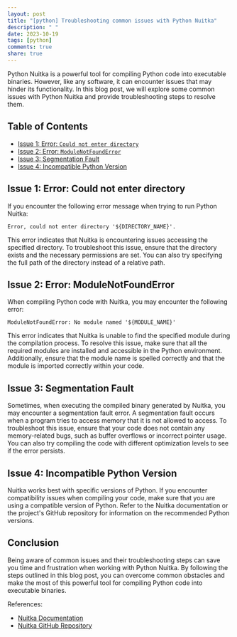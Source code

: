 ```yaml
---
layout: post
title: "[python] Troubleshooting common issues with Python Nuitka"
description: " "
date: 2023-10-19
tags: [python]
comments: true
share: true
---
```


Python Nuitka is a powerful tool for compiling Python code into executable binaries. However, like any software, it can encounter issues that may hinder its functionality. In this blog post, we will explore some common issues with Python Nuitka and provide troubleshooting steps to resolve them.

## Table of Contents
- [Issue 1: Error: `Could not enter directory`](#issue-1-error-could-not-enter-directory)
- [Issue 2: Error: `ModuleNotFoundError`](#issue-2-error-modulenotfounderror)
- [Issue 3: Segmentation Fault](#issue-3-segmentation-fault)
- [Issue 4: Incompatible Python Version](#issue-4-incompatible-python-version)

## Issue 1: Error: Could not enter directory
If you encounter the following error message when trying to run Python Nuitka:
```
Error, could not enter directory '${DIRECTORY_NAME}'.
```
This error indicates that Nuitka is encountering issues accessing the specified directory. To troubleshoot this issue, ensure that the directory exists and the necessary permissions are set. You can also try specifying the full path of the directory instead of a relative path.

## Issue 2: Error: ModuleNotFoundError
When compiling Python code with Nuitka, you may encounter the following error:
```
ModuleNotFoundError: No module named '${MODULE_NAME}'
```
This error indicates that Nuitka is unable to find the specified module during the compilation process. To resolve this issue, make sure that all the required modules are installed and accessible in the Python environment. Additionally, ensure that the module name is spelled correctly and that the module is imported correctly within your code.

## Issue 3: Segmentation Fault
Sometimes, when executing the compiled binary generated by Nuitka, you may encounter a segmentation fault error. A segmentation fault occurs when a program tries to access memory that it is not allowed to access. To troubleshoot this issue, ensure that your code does not contain any memory-related bugs, such as buffer overflows or incorrect pointer usage. You can also try compiling the code with different optimization levels to see if the error persists.

## Issue 4: Incompatible Python Version
Nuitka works best with specific versions of Python. If you encounter compatibility issues when compiling your code, make sure that you are using a compatible version of Python. Refer to the Nuitka documentation or the project's GitHub repository for information on the recommended Python versions.

## Conclusion
Being aware of common issues and their troubleshooting steps can save you time and frustration when working with Python Nuitka. By following the steps outlined in this blog post, you can overcome common obstacles and make the most of this powerful tool for compiling Python code into executable binaries.

References:
- [Nuitka Documentation](https://nuitka.net/doc/)
- [Nuitka GitHub Repository](https://github.com/Nuitka/Nuitka)